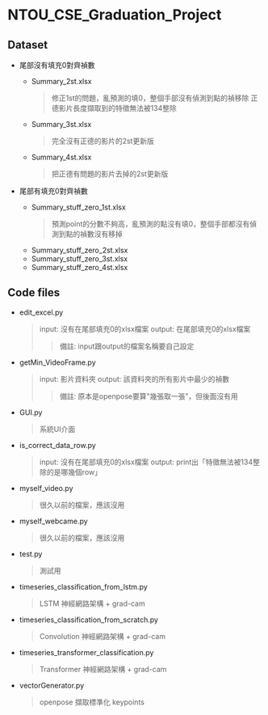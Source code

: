 # NTOU_CSE_Graduation_Project

## Dataset
- 尾部沒有填充0對齊禎數
  - Summary_2st.xlsx
    > 修正1st的問題，亂預測的填0，整個手部沒有偵測到點的禎移除
    > 正德影片長度擷取到的特徵無法被134整除
  - Summary_3st.xlsx
    > 完全沒有正德的影片的2st更新版
  - Summary_4st.xlsx
    > 把正德有問題的影片去掉的2st更新版

- 尾部有填充0對齊禎數
  - Summary_stuff_zero_1st.xlsx
    > 預測point的分數不夠高，亂預測的點沒有填0，整個手部都沒有偵測到點的禎數沒有移掉
  - Summary_stuff_zero_2st.xlsx
  - Summary_stuff_zero_3st.xlsx
  - Summary_stuff_zero_4st.xlsx

## Code files
- edit_excel.py
  > input: 沒有在尾部填充0的xlsx檔案
  > output: 在尾部填充0的xlsx檔案
  > > 備註: input跟output的檔案名稱要自己設定

- getMin_VideoFrame.py
  > input: 影片資料夾
  > output: 該資料夾的所有影片中最少的禎數
  > > 備註: 原本是openpose要算"幾張取一張"，但後面沒有用

- GUI.py
  > 系統UI介面

- is_correct_data_row.py
  > input: 沒有在尾部填充0的xlsx檔案
  > output: print出「特徵無法被134整除的是哪幾個row」

- myself_video.py
  > 很久以前的檔案，應該沒用

- myself_webcame.py
  > 很久以前的檔案，應該沒用

- test.py
  > 測試用

- timeseries_classification_from_lstm.py
  > LSTM 神經網路架構 + grad-cam

- timeseries_classification_from_scratch.py
  > Convolution 神經網路架構 + grad-cam

- timeseries_transformer_classification.py
  > Transformer 神經網路架構 + grad-cam

- vectorGenerator.py
  > openpose 擷取標準化 keypoints

